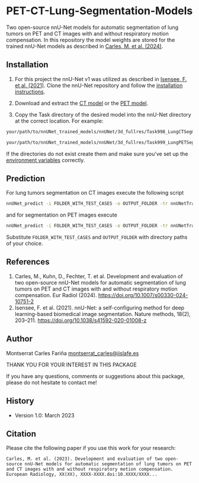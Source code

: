 # PET-CT-Lung-Segmentation-Models
Two open-source nnU-Net models for automatic segmentation of lung tumors on PET and CT images with and without respiratory motion compensation. In this repository the model weights are stored for the trained nnU-Net models as described in [Carles, M. et al. (2024)](#carles).

## Installation
1. For this project the nnU-Net v1 was utilized as described in [Isensee, F. et al. (2021)](#isensee). Clone the nnU-Net repository and follow the [installation instructions](https://github.com/MIC-DKFZ/nnUNet/tree/nnunetv1).

2. Download and extract the [CT model](https://www.kaggle.com/models/dejankuhn/ct-lung-tumor-segmentation-model) or the [PET model](https://www.kaggle.com/models/dejankuhn/pet-lung-tumor-segmentation-model).
3. Copy the Task directory of the desired model into the nnU-Net directory at the correct location. For example:
```bash
your/path/to/nnUNet_trained_models/nnUNet/3d_fullres/Task998_LungCTSegmentation

your/path/to/nnUNet_trained_models/nnUNet/3d_fullres/Task999_LungPETSegmentation
```
If the directories do not exist create them and make sure you've set up the [environment variables](https://github.com/MIC-DKFZ/nnUNet/blob/nnunetv1/documentation/setting_up_paths.md) correctly.

## Prediction

For lung tumors segmentation on CT images execute the following script
```bash
nnUNet_predict -i FOLDER_WITH_TEST_CASES -o OUTPUT_FOLDER -tr nnUNetTrainerV2 -ctr nnUNetTrainerV2CascadeFullRes -m 3d_fullres -p nnUNetPlansv2.1 -t Task998_LungCTSegmentation
```
and for segmentation on PET images execute
```bash
nnUNet_predict -i FOLDER_WITH_TEST_CASES -o OUTPUT_FOLDER -tr nnUNetTrainerV2 -ctr nnUNetTrainerV2CascadeFullRes -m 3d_fullres -p nnUNetPlansv2.1 -t Task999_LungPETSegmentation
```
Substitute `FOLDER_WITH_TEST_CASES` and `OUTPUT_FOLDER` with directory paths of your choice.

## References
1. <a id="carles"></a> Carles, M., Kuhn, D., Fechter, T. et al. Development and evaluation of two open-source nnU-Net models for automatic segmentation of lung tumors on PET and CT images with and without respiratory motion compensation. Eur Radiol (2024). https://doi.org/10.1007/s00330-024-10751-2
2. <a id="isensee"></a>Isensee, F. et al. (2021). nnU-Net: a self-configuring method for deep learning-based biomedical image segmentation. Nature methods, 18(2), 203–211. https://doi.org/10.1038/s41592-020-01008-z

## Author
Montserrat Carles Fariña  <montserrat_carles@iislafe.es>

THANK YOU FOR YOUR INTEREST IN THIS PACKAGE 

If you have any questions, comments or suggestions about this package, please do not hesitate to contact me!

## History
- Version 1.0: March 2023

## Citation
Please cite the following paper if you use this work for your research:

```
Carles, M. et al. (2023). Development and evaluation of two open-source nnU-Net models for automatic segmentation of lung tumors on PET and CT images with and without respiratory motion compensation. European Radiology, XX(XX), XXXX-XXXX.doi:10.XXXX/XXXX...
```
